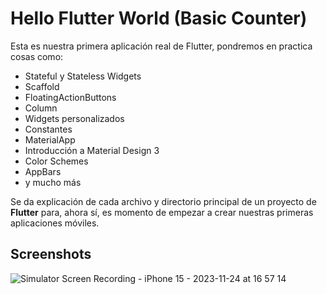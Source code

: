 
# Hello Flutter World  (Basic Counter)

Esta es nuestra primera aplicación real de Flutter, pondremos en practica cosas como:


- Stateful y Stateless Widgets
- Scaffold
- FloatingActionButtons
- Column
- Widgets personalizados
- Constantes
- MaterialApp
- Introducción a Material Design 3
- Color Schemes
- AppBars
- y mucho más

Se da explicación de cada archivo y directorio principal de un proyecto de **Flutter** para, ahora sí, es momento de empezar a crear nuestras primeras aplicaciones móviles.

## Screenshots
![Simulator Screen Recording - iPhone 15 - 2023-11-24 at 16 57 14](https://github.com/manuelsalinas-mx/Flutter-Projects/assets/110424672/925c45fe-a20f-4c69-af11-269dc4a7a73d)

